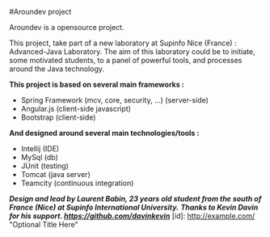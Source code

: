 #Aroundev project

Aroundev is a opensource project.

This project, take part of a new laboratory at Supinfo Nice (France) : Advanced-Java Laboratory. The aim of this laboratory could be to initiate, some motivated students, to a panel of powerful tools, and processes around the Java technology.

**This project is based on several main frameworks :**
* Spring Framework (mcv, core, security, ...) (server-side)
* Angular.js (client-side javascript)
* Bootstrap (client-side)

**And designed around several main technologies/tools :**
* Intellij (IDE)
* MySql (db)
* JUnit (testing)
* Tomcat (java server)
* Teamcity (continuous integration)


***Design and lead by Laurent Babin, 23 years old student from the south of France (Nice) at Supinfo International University.***
***Thanks to Kevin Davin for his support. https://github.com/davinkevin***
[id]: <http://example.com/>  "Optional Title Here"
